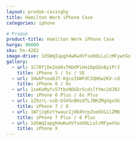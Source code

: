 ```yaml
---
layout: produk-casinghp
title: Hamilton Werk iPhone Case
categories: iphone

# Produk
product-title: Hamilton Werk iPhone Case
harga: 90000
sku: hn-4282
image-drive: 1dSWqIapgh4wKwXVfseOOLLolcMFywtGo
gallery:
  - url: 1ClRfjDeZoU6vTKDdPiHoiDpGOxByiPrJ
    title: iPhone 5 / 5s / SE
  - url: 1HwkPsoaDJ7-KgcoIbWFdCSQHGw2KV-cd
    title: iPhone 6 / 6s
  - url: 1seKoMyYv57tbzNOGDr5cdslYYmc2dJBJ
    title: iPhone 6 Plus / 6s Plus
  - url: 1Z9zrL-ssD-bSVSn8HzdTLJNKZMgXgxSG
    title: iPhone 7 / 8
  - url: 1W7jJgKztYwaucIj0bXhrpZoeOXG1iZM8
    title: iPhone 7 Plus / 8 Plus
  - url: 1dSWqIapgh4wKwXVfseOOLLolcMFywtGo
    title: iPhone X
---
```

